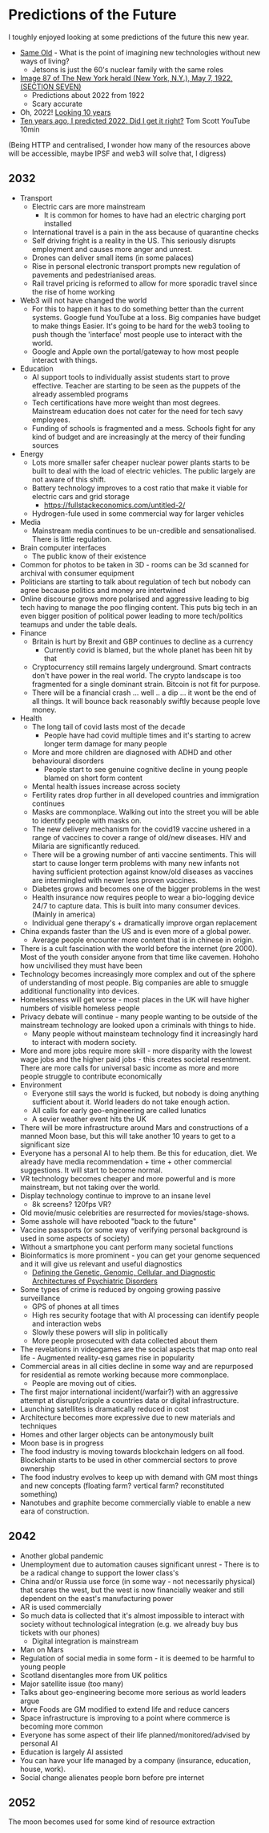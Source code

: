 Predictions of the Future
=========================

I toughly enjoyed looking at some predictions of the future this new year.

* [Same Old](https://reallifemag.com/same-old/) - What is the point of imagining new technologies without new ways of living?
    * Jetsons is just the 60's nuclear family with the same roles
* [Image 87 of The New York herald (New York, N.Y.), May 7, 1922, (SECTION SEVEN) ](https://www.loc.gov/resource/sn83045774/1922-05-07/ed-1?sp=87&r=0.3,0.239,0.702,0.331,0)
    * Predictions about 2022 from 1922
    * Scary accurate
* Oh, 2022! [Looking 10 years](http://www.antipope.org/charlie/blog-static/2022/01/oh-2022.html)
* [Ten years ago, I predicted 2022. Did I get it right?](https://www.youtube.com/watch?v=NYj3DnI81AQ) Tom Scott YouTube 10min

(Being HTTP and centralised, I wonder how many of the resources above will be accessible, maybe IPSF and web3 will solve that, I digress)


2032
----

* Transport
    * Electric cars are more mainstream
        * It is common for homes to have had an electric charging port installed
    * International travel is a pain in the ass because of quarantine checks
    * Self driving fright is a reality in the US. This seriously disrupts employment and causes more anger and unrest.
    * Drones can deliver small items (in some palaces)
    * Rise in personal electronic transport prompts new regulation of pavements and pedestrianised areas.
    * Rail travel pricing is reformed to allow for more sporadic travel since the rise of home working
* Web3 will not have changed the world
    * For this to happen it has to do something better than the current systems. Google fund YouTube at a loss. Big companies have budget to make things Easier. It's going to be hard for the web3 tooling to push though the 'interface' most people use to interact with the world. 
    * Google and Apple own the portal/gateway to how most people interact with things.
* Education
    * AI support tools to individually assist students start to prove effective. Teacher are starting to be seen as the puppets of the already assembled programs
    * Tech certifications have more weight than most degrees. Mainstream education does not cater for the need for tech savy employees.
    * Funding of schools is fragmented and a mess. Schools fight for any kind of budget and are increasingly at the mercy of their funding sources
* Energy
    * Lots more smaller safer cheaper nuclear power plants starts to be built to deal with the load of electric vehicles. The public largely are not aware of this shift.
    * Battery technology improves to a cost ratio that make it viable for electric cars and grid storage
        * https://fullstackeconomics.com/untitled-2/
    * Hydrogen-fule used in some commercial way for larger vehicles
* Media
    * Mainstream media continues to be un-credible and sensationalised. There is little regulation.
* Brain computer interfaces
    * The public know of their existence
* Common for photos to be taken in 3D - rooms can be 3d scanned for archival with consumer equipment
* Politicians are starting to talk about regulation of tech but nobody can agree because politics and money are intertwined
* Online discourse grows more polarised and aggressive leading to big tech having to manage the poo flinging content. This puts big tech in an even bigger position of political power leading to more tech/politics teamups and under the table deals.
* Finance
    * Britain is hurt by Brexit and GBP continues to decline as a currency
        * Currently covid is blamed, but the whole planet has been hit by that
    * Cryptocurrency still remains largely underground. Smart contracts don't have power in the real world. The crypto landscape is too fragmented for a single dominant strain. Bitcoin is not fit for purpose.
    * There will be a financial crash ... well .. a dip ... it wont be the end of all things. It will bounce back reasonably swiftly because people love money.
* Health
    * The long tail of covid lasts most of the decade
        * People have had covid multiple times and it's starting to acrew longer term damage for many people
    * More and more children are diagnosed with ADHD and other behavioural disorders
        * People start to see genuine cognitive decline in young people blamed on short form content
    * Mental health issues increase across society
    * Fertility rates drop further in all developed countries and immigration continues
    * Masks are commonplace. Walking out into the street you will be able to identify people with masks on.
    * The new delivery mechanism for the covid19 vaccine ushered in a range of vaccines to cover a range of old/new diseases. HIV and Milaria are significantly reduced.
    * There will be a growing number of anti vaccine sentiments. This will start to cause longer term problems with many new infants not having sufficient protection against know/old diseases as vaccines are intermingled with newer less proven vaccines.
    * Diabetes grows and becomes one of the bigger problems in the west
    * Health insurance now requires people to wear a bio-logging device 24/7 to capture data. This is built into many consumer devices. (Mainly in america)
    * Individual gene therapy's + dramatically improve organ replacement
* China expands faster than the US and is even more of a global power.
    * Average people encounter more content that is in chinese in origin.
* There is a cult fascination with the world before the internet (pre 2000). Most of the youth consider anyone from that time like cavemen. Hohoho how uncivilised they must have been
* Technology becomes increasingly more complex and out of the sphere of understanding of most people. Big companies are able to smuggle additional functionality into devices.
* Homelessness will get worse - most places in the UK will have higher numbers of visible homeless people
* Privacy debate will continue - many people wanting to be outside of the mainstream technology are looked upon a criminals with things to hide.
    * Many people without mainsteam technology find it increasingly hard to interact with modern society.
* More and more jobs require more skill - more disparity with the lowest wage jobs and the higher paid jobs - this creates societal resentment. There are more calls for universal basic income as more and more people struggle to contribute economically
* Environment
    * Everyone still says the world is fucked, but nobody is doing anything sufficient about it. World leaders do not take enough action.
    * All calls for early geo-engineering are called lunatics
    * A sevier weather event hits the UK
* There will be more infrastructure around Mars and constructions of a manned Moon base, but this will take another 10 years to get to a significant size
* Everyone has a personal AI to help them. Be this for education, diet. We already have media recommendation + time + other commercial suggestions. It will start to become normal.
* VR technology becomes cheaper and more powerful and is more mainstream, but not taking over the world.
* Display technology continue to improve to an insane level
    * 8k screens? 120fps VR?
* Old movie/music celebrities are resurrected for movies/stage-shows.
* Some asshole will have rebooted "back to the future"
* Vaccine passports (or some way of verifying personal background is used in some aspects of society)
* Without a smartphone you cant perform many societal functions
* Bioinformatics is more prominent - you can get your genome sequenced and it will give us relevant and useful diagnostics
    * [Defining the Genetic, Genomic, Cellular, and Diagnostic Architectures of Psychiatric Disorders](https://www.sciencedirect.com/science/article/pii/S0092867419300480)
* Some types of crime is reduced by ongoing growing passive surveillance
    * GPS of phones at all times
    * High res security footage that with AI processing can identify people and interaction webs
    * Slowly these powers will slip in politically
    * More people prosecuted with data collected about them
* The revelations in videogames are the social aspects that map onto real life - Augmented reality-esq games rise in popularity
* Commercial areas in all cities decline in some way and are repurposed for residential as remote working because more commonplace.
    * People are moving out of cities.
* The first major international incident(/warfair?) with an aggressive attempt at disrupt/cripple a countries data or digital infrastructure.
* Launching satellites is dramatically reduced in cost
* Architecture becomes more expressive due to new materials and techniques
* Homes and other larger objects can be antonymously built
* Moon base is in progress
* The food industry is moving towards blockchain ledgers on all food. Blockchain starts to be used in other commercial sectors to prove ownership
* The food industry evolves to keep up with demand with GM most things and new concepts (floating farm? vertical farm? reconstituted something)
* Nanotubes and graphite become commercially viable to enable a new eara of construction.


2042
----

* Another global pandemic
* Unemployment due to automation causes significant unrest - There is to be a radical change to support the lower class's
* China and/or Russia use force (in some way - not necessarily physical) that scares the west, but the west is now financially weaker and still dependent on the east's manufacturing power
* AR is used commercially
* So much data is collected that it's almost impossible to interact with society without technological integration (e.g. we already buy bus tickets with our phones)
    * Digital integration is mainstream
* Man on Mars
* Regulation of social media in some form - it is deemed to be harmful to young people
* Scotland disentangles more from UK politics
* Major satellite issue (too many)
* Talks about geo-engineering become more serious as world leaders argue
* More Foods are GM modified to extend life and reduce cancers
* Space infrastructure is improving to a point where commerce is becoming more common
* Everyone has some aspect of their life planned/monitored/advised by personal AI
* Education is largely AI assisted
* You can have your life managed by a company (insurance, education, house, work).
* Social change alienates people born before pre internet



2052
----
The moon becomes used for some kind of resource extraction
